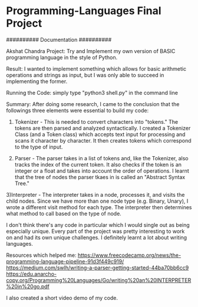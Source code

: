 # Programming-Languages Final Project

########## Documentation ##########

Akshat Chandra
Project: Try and Implement my own version of BASIC programming language in the style of Python.

Result: I wanted to implement something which allows for basic arithmetic operations and strings as input, but I was only able to succeed in implementing the former.

Running the Code: simply type "python3 shell.py" in the command line



Summary: After doing some research, I came to the conclusion that the followings three elements were essential to build my code:

 1) Tokenizer - This is needed to convert characters into "tokens." The tokens are then parsed and analyzed syntactically. I created a Tokenizer Class (and a Token class)
                which accepts text input for processing and scans it character by character. It then creates tokens which correspond to the type of input.

 2) Parser - The parser takes in a list of tokens and, like the Tokenizer, also tracks the index of the current token. It also checks if the token is an integer or a float
             and takes into account the order of operations. I learnt that the tree of nodes the parser tkaes in is called an "Abstract Syntax Tree."

 3)Interpreter - The interpreter takes in a node, processes it, and visits the child nodes. Since we have more than one node type (e.g. Binary, Unary), I
                 wrote a different visit method for each type. The interpreter then determines what method to call based on the type of node.


I don't think there's any code in particular which I would single out as being especially unique.
Every part of the project was pretty interesting to work on and had its own unique challenges. I definitely learnt a lot about writing languages.

Resources which helped me:
 https://www.freecodecamp.org/news/the-programming-language-pipeline-91d3f449c919/
 https://medium.com/swlh/writing-a-parser-getting-started-44ba70bb6cc9
 https://edu.anarcho-copy.org/Programming%20Languages/Go/writing%20an%20INTERPRETER%20in%20go.pdf


I also created a short video demo of my code.
